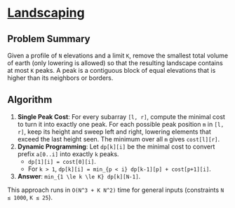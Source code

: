 # [Landscaping](https://www.spoj.com/problems/LANDSCAP/)

## Problem Summary
Given a profile of `N` elevations and a limit `K`, remove the smallest total volume of earth (only lowering is allowed) so that the resulting landscape contains at most `K` peaks. A peak is a contiguous block of equal elevations that is higher than its neighbors or borders.

## Algorithm
1. **Single Peak Cost**: For every subarray `[l, r]`, compute the minimal cost to turn it into exactly one peak. For each possible peak position `m` in `[l, r]`, keep its height and sweep left and right, lowering elements that exceed the last height seen. The minimum over all `m` gives `cost[l][r]`.
2. **Dynamic Programming**: Let `dp[k][i]` be the minimal cost to convert prefix `a[0..i]` into exactly `k` peaks.
   - `dp[1][i] = cost[0][i]`.
   - For `k > 1`, `dp[k][i] = min_{p < i} dp[k-1][p] + cost[p+1][i]`.
3. **Answer**: `min_{1 \le k \le K} dp[k][N-1]`.

This approach runs in `O(N^3 + K N^2)` time for general inputs (constraints `N ≤ 1000`, `K ≤ 25`).
